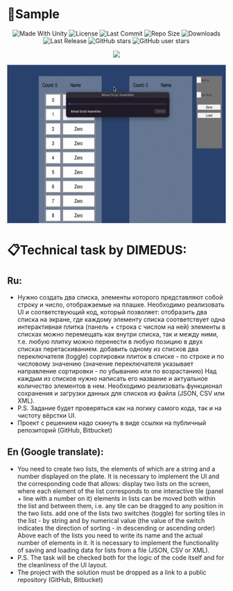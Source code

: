 # :pushpin:Sample


<p align="center">
  <a>
    <img alt="Made With Unity" src="https://img.shields.io/badge/made%20with-Unity-57b9d3.svg?logo=Unity">
  </a>
  <a>
    <img alt="License" src="https://img.shields.io/github/license/RimuruDev/TestTaskFromDIMEDUS?logo=github">
  </a>
  <a>
    <img alt="Last Commit" src="https://img.shields.io/github/last-commit/RimuruDev/TestTaskFromDIMEDUS?logo=Mapbox&color=orange">
  </a>
  <a>
    <img alt="Repo Size" src="https://img.shields.io/github/repo-size/RimuruDev/TestTaskFromDIMEDUS?logo=VirtualBox">
  </a>
  <a>
    <img alt="Downloads" src="https://img.shields.io/github/downloads/RimuruDev/TestTaskFromDIMEDUS/total?color=brightgreen">
  </a>
  <a>
    <img alt="Last Release" src="https://img.shields.io/github/v/release/RimuruDev/TestTaskFromDIMEDUS?include_prereleases&logo=Dropbox&color=yellow">
  </a>
  <a>
    <img alt="GitHub stars" src="https://img.shields.io/github/stars/RimuruDev/TestTaskFromDIMEDUS?branch=main&label=Stars&logo=GitHub&logoColor=ffffff&labelColor=282828&color=informational&style=flat">
  </a>
  <a>
    <img alt="GitHub user stars" src="https://img.shields.io/github/stars/RimuruDev?affiliations=OWNER&branch=main&label=User%20Stars&logo=GitHub&logoColor=ffffff&labelColor=282828&color=informational&style=flat">
  </a>
</p>


<p align="center">
<img src="https://readme-typing-svg.herokuapp.com?color=a282f5&width=700&lines=Извините+за+плохой+код+:3+У+Римуру++лапки+:3+%E2%9D%A4%EF%B8%8F+%E2%9D%A4%EF%B8%8F+%E2%9D%A4%EF%B8%8F">
</p>

<p align="center">
  <img width="736" height="364" src="https://github.com/RimuruDev/TestTaskFromDIMEDUS/blob/main/ResourcesForGit/Sample.gif">
</p>
 
# :clipboard:Technical task by DIMEDUS:

## Ru:
- Нужно создать два списка, элементы которого представляют собой строку и число, отображаемые на плашке.
Необходимо реализовать UI и соответствующий код, который позволяет:
отобразить два списка на экране, где каждому элементу списка соответствует одна интерактивная плитка (панель + строка с числом на ней)
элементы в списках можно перемещать как внутри списка, так и между ними, т.е. любую плитку можно перенести в любую позицию в двух списках перетаскиванием.
добавить одному из списков два переключателя (toggle) сортировки плиток в списке - по строке и по числовому значению (значение переключателя указывает направление сортировки - по убыванию или по возрастанию)
Над каждым из списков нужно написать его название и актуальное количество элементов в нем.
Необходимо реализовать функционал сохранения и загрузки данных для списков из файла (JSON, CSV или XML).
- P.S. Задание будет проверяться как на логику самого кода, так и на чистоту вёрстки UI.
- Проект с решением надо скинуть в виде ссылки на публичный репозиторий (GitHub, Bitbucket)

## En (Google translate): 
- You need to create two lists, the elements of which are a string and a number displayed on the plate.
It is necessary to implement the UI and the corresponding code that allows:
display two lists on the screen, where each element of the list corresponds to one interactive tile (panel + line with a number on it)
elements in lists can be moved both within the list and between them, i.e. any tile can be dragged to any position in the two lists.
add one of the lists two switches (toggle) for sorting tiles in the list - by string and by numerical value (the value of the switch indicates the direction of sorting - in descending or ascending order)
Above each of the lists you need to write its name and the actual number of elements in it.
It is necessary to implement the functionality of saving and loading data for lists from a file (JSON, CSV or XML).
- P.S. The task will be checked both for the logic of the code itself and for the cleanliness of the UI layout.
- The project with the solution must be dropped as a link to a public repository (GitHub, Bitbucket)
